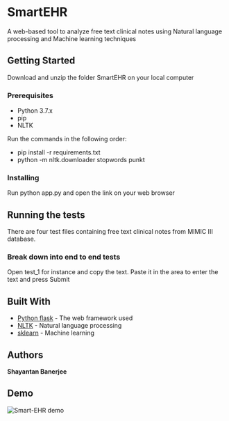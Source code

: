 # SmartEHR

A web-based tool to analyze free text clinical notes using Natural language processing and Machine learning techniques

## Getting Started

Download and unzip the folder SmartEHR on your local computer

### Prerequisites

* Python 3.7.x
* pip
* NLTK

Run the commands in the following order:
* pip install -r requirements.txt
* python -m nltk.downloader stopwords punkt


### Installing
Run python app.py and open the link on your web browser

## Running the tests
There are four test files containing free text clinical notes from MIMIC III database.

### Break down into end to end tests

Open test_1 for instance and copy the text. Paste it in the area to enter the text and press Submit

## Built With

* [Python flask](http://flask.pocoo.org/) - The web framework used
* [NLTK](https://www.nltk.org/) - Natural language processing
* [sklearn](https://scikit-learn.org/) - Machine learning 


## Authors

**Shayantan Banerjee** 
## Demo
![Smart-EHR demo](https://media.giphy.com/media/vwQkj5VVbhKe82Ep5E/giphy.gif)


